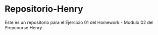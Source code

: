 # Repositorio-Henry
Este es un repositorio para el Ejercicio 01 del Homework - Modulo 02 del Prepcourse Henry
